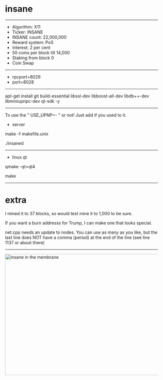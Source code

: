 # insane #

----

- Algorithm: X11
- Ticker: INSANE 
- INSANE count: 22,000,000
- Reward system: PoS
- Interest: 2 per cent
- 50 coins per block till 14,000
- Staking from block 0
- Coin Swap

----

- rpcport=8029
- port=8028

----

<p>apt-get install git build-essential libssl-dev libboost-all-dev libdb++-dev libminiupnpc-dev qt-sdk -y</p>


----

To use the " USE_UPNP=- " or not! Just add if you used to it. 


- server

<p>make -f makefile.unix</p>

<p>./insaned</p>

----

- linux qt

<p>qmake -qt=qt4</p>
<p>make</p>

----

# extra #

<p> I mined it to 37 blocks, so would test mine it to 1,000 to be sure. </p>

<p> If you want a burn addresss for Trump, I can make one that looks special.</p>

<p> net.cpp needs an update to nodes. You can use as many as you like, but the last line does NOT have a comma (period) at the end of the line (see line 1137 or about there)</p>

----

<p><img alt="insane in the membrane" src="http://v013o.popscreen.com/eDlncHQwMTI=_o_cypress-hill---insane-in-the-brain.jpg" style="width: 533px; height: 400px;" /></p>




